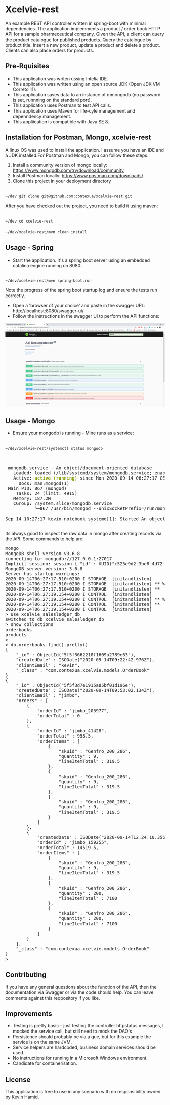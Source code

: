 # Xcelvie-rest

An example REST API controller written in spring-boot with minimal dependencies. The application implemments a product / order book HTTP API for a sample pharmeceutical company. Given the API, a client can query the product catalogue for published products. Query the catalogue by product title. Insert a new product, update a product and delete a product.
Clients can also place orders for products.

## Pre-Rquisites

* This application was writen ussing InteliJ IDE.
* This application was written using an open source JDK (Open JDK VM Correto 11).
* This application saves data to an instance of mmongodb (no password is set, runnning on the standard port).
* This application uses Postman to test API calls.
* This application uses Maven for life-cyle management and depenndency management.
* This appliication is compatible with Java SE 8.

## Installation for Postman, Mongo, xcelvie-rest

A linux OS was used to install the application. I assume you have an IDE and a JDK installed.For Postman and Mongo, you can follow these steps. 

1. Install a community version of mongo locally: https://www.mongodb.com/try/download/community
2. Install Postman locally: https://www.postman.com/downloads/ 
3. Clone this project in your deployment directory

```bash

~/dev git clone git@github.com:contexua/xcelvie-rest.git

```

After you have checked out the project, you need to build it using maven:

```bash

~/dev cd xcelvie-rest

~/dev/xcelvie-rest/mvn clean install

```


## Usage - Spring



* Start the application. It's a spring boot server using an embedded catalina engine running on 8080:

```bash

~/dev/xcelvie-rest/mvn spring-boot:run

```
Note the progress of the spring boot startup log and ensure the tests run correctly.

* Open a 'browser of your choice' and paste in the swagger URL: http://localhost:8080/swagger-ui/
* Follow the instructions in the swagger UI to perform the API functions:


![an image of swagger used to acccess the API for xcelvie-rest by kevin hamid.](https://github.com/contexua/xcelvie-rest/blob/master/docs/swagger-image.png)


## Usage - Mongo

* Ensure your mongodb is running - Mine runs as a service:

```bash

~/dev/xcelvie-rest/systemctl status mongodb

```

<pre> 

 mongodb.service - An object/document-oriented database
   Loaded: loaded (/lib/systemd/system/mongodb.service; enabled; vendor preset: enabled)
   Active: <font color="#859900"><b>active (running)</b></font> since Mon 2020-09-14 06:27:17 CEST; 1h 11min ago
     Docs: man:mongod(1)
 Main PID: 867 (mongod)
    Tasks: 24 (limit: 4915)
   Memory: 187.2M
   CGroup: /system.slice/mongodb.service
           └─867 /usr/bin/mongod --unixSocketPrefix=/run/mongodb --config /etc/mongodb.conf

Sep 14 10:27:17 kevin-notebook systemd[1]: Started An object/document-oriented database.

</pre>


Its always good to inspect the raw data in mongo after creating records via the API. Some commands to help are:

<pre>mongo
MongoDB shell version v3.6.8
connecting to: mongodb://127.0.0.1:27017
Implicit session: session { &quot;id&quot; : UUID(&quot;c525e9d2-3be8-4d72-a812-b26f5342594f&quot;) }
MongoDB server version: 3.6.8
Server has startup warnings: 
2020-09-14T06:27:17.510+0200 I STORAGE  [initandlisten] 
2020-09-14T06:27:17.510+0200 I STORAGE  [initandlisten] ** WARNING: Using the XFS filesystem is strongly recommended with the WiredTiger storage engine
2020-09-14T06:27:17.510+0200 I STORAGE  [initandlisten] **          See http://dochub.mongodb.org/core/prodnotes-filesystem
2020-09-14T06:27:19.154+0200 I CONTROL  [initandlisten] 
2020-09-14T06:27:19.154+0200 I CONTROL  [initandlisten] ** WARNING: Access control is not enabled for the database.
2020-09-14T06:27:19.154+0200 I CONTROL  [initandlisten] **          Read and write access to data and configuration is unrestricted.
2020-09-14T06:27:19.154+0200 I CONTROL  [initandlisten] 
&gt; use xcelvie_salesledger_db
switched to db xcelvie_salesledger_db
&gt; show collections
orderbooks
products
&gt; 
&gt; db.orderbooks.find().pretty()
{
	&quot;_id&quot; : ObjectId(&quot;5f5f3662218f1609a2789e63&quot;),
	&quot;createdDate&quot; : ISODate(&quot;2020-09-14T09:22:42.976Z&quot;),
	&quot;clientEmail&quot; : &quot;kevin&quot;,
	&quot;_class&quot; : &quot;com.contexua.xcelvie.models.OrderBook&quot;
}
{
	&quot;_id&quot; : ObjectId(&quot;5f5f3d7e1915a85bf01d196e&quot;),
	&quot;createdDate&quot; : ISODate(&quot;2020-09-14T09:53:02.134Z&quot;),
	&quot;clientEmail&quot; : &quot;jimbo&quot;,
	&quot;orders&quot; : [
		{
			&quot;orderId&quot; : &quot;jimbo_205977&quot;,
			&quot;orderTotal&quot; : 0
		},
		{
			&quot;orderId&quot; : &quot;jimbo_41428&quot;,
			&quot;orderTotal&quot; : 958.5,
			&quot;orderItems&quot; : [
				{
					&quot;skuid&quot; : &quot;Genfro_200_286&quot;,
					&quot;quantity&quot; : 9,
					&quot;lineItemTotal&quot; : 319.5
				},
				{
					&quot;skuid&quot; : &quot;Genfro_200_286&quot;,
					&quot;quantity&quot; : 9,
					&quot;lineItemTotal&quot; : 319.5
				},
				{
					&quot;skuid&quot; : &quot;Genfro_200_286&quot;,
					&quot;quantity&quot; : 9,
					&quot;lineItemTotal&quot; : 319.5
				}
			]
		},
		{
			&quot;createdDate&quot; : ISODate(&quot;2020-09-14T12:24:10.356Z&quot;),
			&quot;orderId&quot; : &quot;jimbo_159255&quot;,
			&quot;orderTotal&quot; : 14519.5,
			&quot;orderItems&quot; : [
				{
					&quot;skuid&quot; : &quot;Genfro_200_286&quot;,
					&quot;quantity&quot; : 9,
					&quot;lineItemTotal&quot; : 319.5
				},
				{
					&quot;skuid&quot; : &quot;Genfro_200_286&quot;,
					&quot;quantity&quot; : 200,
					&quot;lineItemTotal&quot; : 7100
				},
				{
					&quot;skuid&quot; : &quot;Genfro_200_286&quot;,
					&quot;quantity&quot; : 200,
					&quot;lineItemTotal&quot; : 7100
				}
			]
		}
	],
	&quot;_class&quot; : &quot;com.contexua.xcelvie.models.OrderBook&quot;
}
&gt; 
</pre>


## Contributing

If you have any general questions about the function of the API, then the documentation via Swagger or via the code should help. You can leave comments against this reopository if you like.

## Improvements

* Testing is pretty basic - just testing the controller httpstatus messages, I mocked the service call, but still need to mock the DAO's
* Persistence should probably be via a que, but for this example the service is on the same JVM.
* Service helpers are hardcoded, business domain services should be used.
* No instructions for running in a Microsoft Windows environment.
* Candidate for containerisation.

## License
This application is free to use in any scenario with no responsibility owned by Kevin Hamid.
